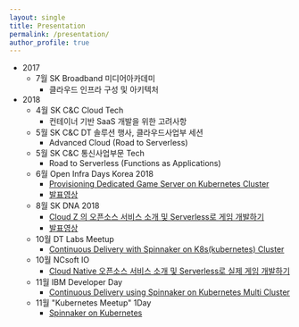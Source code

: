 ```yaml
---
layout: single
title: Presentation 
permalink: /presentation/
author_profile: true
---
```


* 2017
  * 7월 SK Broadband 미디어아카데미 
    * 클라우드 인프라 구성 및 아키텍처
* 2018
  * 4월 SK C&C Cloud Tech 
    * 컨테이너 기반 SaaS 개발을 위한 고려사항
  * 5월 SK C&C DT 솔루션 행사, 클라우드사업부 세션
    * Advanced Cloud (Road to Serverless)
  * 5월 SK C&C 통신사업부문 Tech 
    * Road to Serverless (Functions as Applications)
  * 6월 Open Infra Days Korea 2018
    * [Provisioning Dedicated Game Server on Kubernetes Cluster](https://www.slideshare.net/JinwoongKim8/provisioning-dedicated-game-server-on-kubernetes-cluster)  
    * [발표영상](https://youtu.be/LtGGzKBoVZQ?list=PLkgLtPJ7Lg3oSoMmS7jhXAR7Y53IXxNHx)
  * 8월 SK DNA 2018 
    * [Cloud Z 의 오픈소스 서비스 소개 및 Serverless로 게임 개발하기](https://www.slideshare.net/JinwoongKim8/cloud-z-serverless-118143924)
    * [발표영상](https://www.youtube.com/watch?v=AK9tn2bVORo)
  * 10월 DT Labs Meetup 
    * [Continuous Delivery with Spinnaker on K8s(kubernetes) Cluster](https://www.slideshare.net/JinwoongKim8/continuous-delivery-with-spinnaker-on-k8skubernetes-cluster-118140930)
  * 10월 NCsoft IO 
    * [Cloud Native 오픈소스 서비스 소개 및 Serverless로 실제 게임 개발하기](https://www.slideshare.net/JinwoongKim8/cloud-native-serverless/JinwoongKim8/cloud-native-serverless)
  * 11월 IBM Developer Day 
    * [Continuous Delivery using Spinnaker on Kubernetes Multi Cluster](http://public.dhe.ibm.com/software/kr/TrackB/B3.pdf)
  * 11월 "Kubernetes Meetup" 1Day
    * [Spinnaker on Kubernetes](https://www.slideshare.net/JinwoongKim8/spinnaker-on-kubernetes-123752186)